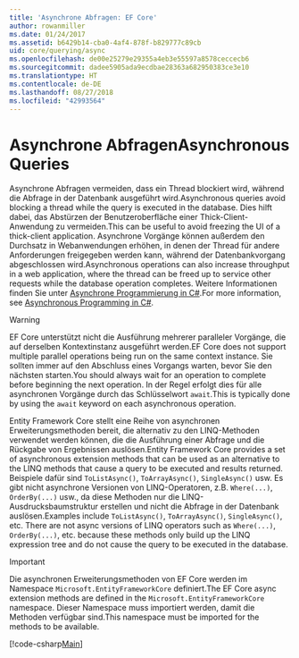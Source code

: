 ```yaml
---
title: 'Asynchrone Abfragen: EF Core'
author: rowanmiller
ms.date: 01/24/2017
ms.assetid: b6429b14-cba0-4af4-878f-b829777c89cb
uid: core/querying/async
ms.openlocfilehash: de00e25279e29355a4eb3e55597a8578ceccecb6
ms.sourcegitcommit: dadee5905ada9ecdbae28363a682950383ce3e10
ms.translationtype: HT
ms.contentlocale: de-DE
ms.lasthandoff: 08/27/2018
ms.locfileid: "42993564"
---
```

# <a name="asynchronous-queries"></a><span data-ttu-id="8aea6-102">Asynchrone Abfragen</span><span class="sxs-lookup"><span data-stu-id="8aea6-102">Asynchronous Queries</span></span>

<span data-ttu-id="8aea6-103">Asynchrone Abfragen vermeiden, dass ein Thread blockiert wird, während die Abfrage in der Datenbank ausgeführt wird.</span><span class="sxs-lookup"><span data-stu-id="8aea6-103">Asynchronous queries avoid blocking a thread while the query is executed in the database.</span></span> <span data-ttu-id="8aea6-104">Dies hilft dabei, das Abstürzen der Benutzeroberfläche einer Thick-Client-Anwendung zu vermeiden.</span><span class="sxs-lookup"><span data-stu-id="8aea6-104">This can be useful to avoid freezing the UI of a thick-client application.</span></span> <span data-ttu-id="8aea6-105">Asynchrone Vorgänge können außerdem den Durchsatz in Webanwendungen erhöhen, in denen der Thread für andere Anforderungen freigegeben werden kann, während der Datenbankvorgang abgeschlossen wird.</span><span class="sxs-lookup"><span data-stu-id="8aea6-105">Asynchronous operations can also increase throughput in a web application, where the thread can be freed up to service other requests while the database operation completes.</span></span> <span data-ttu-id="8aea6-106">Weitere Informationen finden Sie unter [Asynchrone Programmierung in C#](https://docs.microsoft.com/dotnet/csharp/async).</span><span class="sxs-lookup"><span data-stu-id="8aea6-106">For more information, see [Asynchronous Programming in C#](https://docs.microsoft.com/dotnet/csharp/async).</span></span>

> [!WARNING]  
> <span data-ttu-id="8aea6-107">EF Core unterstützt nicht die Ausführung mehrerer paralleler Vorgänge, die auf derselben Kontextinstanz ausgeführt werden.</span><span class="sxs-lookup"><span data-stu-id="8aea6-107">EF Core does not support multiple parallel operations being run on the same context instance.</span></span> <span data-ttu-id="8aea6-108">Sie sollten immer auf den Abschluss eines Vorgangs warten, bevor Sie den nächsten starten.</span><span class="sxs-lookup"><span data-stu-id="8aea6-108">You should always wait for an operation to complete before beginning the next operation.</span></span> <span data-ttu-id="8aea6-109">In der Regel erfolgt dies für alle asynchronen Vorgänge durch das Schlüsselwort `await`.</span><span class="sxs-lookup"><span data-stu-id="8aea6-109">This is typically done by using the `await` keyword on each asynchronous operation.</span></span>

<span data-ttu-id="8aea6-110">Entity Framework Core stellt eine Reihe von asynchronen Erweiterungsmethoden bereit, die alternativ zu den LINQ-Methoden verwendet werden können, die die Ausführung einer Abfrage und die Rückgabe von Ergebnissen auslösen.</span><span class="sxs-lookup"><span data-stu-id="8aea6-110">Entity Framework Core provides a set of asynchronous extension methods that can be used as an alternative to the LINQ methods that cause a query to be executed and results returned.</span></span> <span data-ttu-id="8aea6-111">Beispiele dafür sind `ToListAsync()`, `ToArrayAsync()`, `SingleAsync()` usw. Es gibt nicht asynchrone Versionen von LINQ-Operatoren, z.B. `Where(...)`, `OrderBy(...)` usw., da diese Methoden nur die LINQ-Ausdrucksbaumstruktur erstellen und nicht die Abfrage in der Datenbank auslösen.</span><span class="sxs-lookup"><span data-stu-id="8aea6-111">Examples include `ToListAsync()`, `ToArrayAsync()`, `SingleAsync()`, etc. There are not async versions of LINQ operators such as `Where(...)`, `OrderBy(...)`, etc. because these methods only build up the LINQ expression tree and do not cause the query to be executed in the database.</span></span>

> [!IMPORTANT]  
> <span data-ttu-id="8aea6-112">Die asynchronen Erweiterungsmethoden von EF Core werden im Namespace `Microsoft.EntityFrameworkCore` definiert.</span><span class="sxs-lookup"><span data-stu-id="8aea6-112">The EF Core async extension methods are defined in the `Microsoft.EntityFrameworkCore` namespace.</span></span> <span data-ttu-id="8aea6-113">Dieser Namespace muss importiert werden, damit die Methoden verfügbar sind.</span><span class="sxs-lookup"><span data-stu-id="8aea6-113">This namespace must be imported for the methods to be available.</span></span>

[!code-csharp[Main](../../../samples/core/Querying/Querying/Async/Sample.cs#Sample)]
